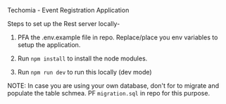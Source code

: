 Techomia - Event Registration Application

Steps to set up the Rest server locally-

1. PFA the .env.example file in repo. Replace/place you env variables to setup the application.

2. Run `npm install` to install the node modules.

3. Run `npm run dev` to run this locally (dev mode)

NOTE: In case you are using your own database, don't for to migrate and populate the table schmea. PF `migration.sql` in repo for this purpose.
